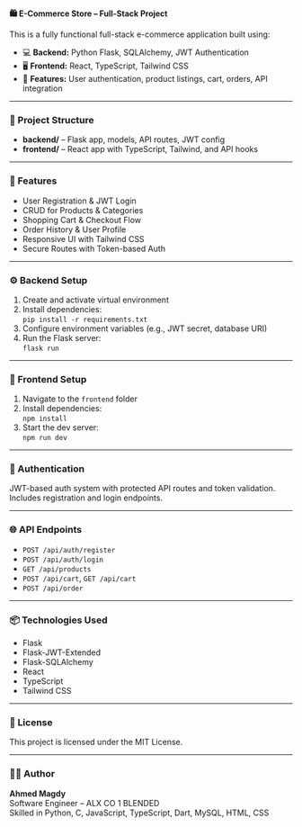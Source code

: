 <section>

  <p><strong>🛍️ E-Commerce Store – Full-Stack Project</strong></p>

  <p>
    This is a fully functional full-stack e-commerce application built using:
  </p>

  <ul>
    <li>💻 <strong>Backend:</strong> Python Flask, SQLAlchemy, JWT Authentication</li>
    <li>🖥️ <strong>Frontend:</strong> React, TypeScript, Tailwind CSS</li>
    <li>🛒 <strong>Features:</strong> User authentication, product listings, cart, orders, API integration</li>
  </ul>

  <hr />

  <h3>📁 Project Structure</h3>
  <ul>
    <li><strong>backend/</strong> – Flask app, models, API routes, JWT config</li>
    <li><strong>frontend/</strong> – React app with TypeScript, Tailwind, and API hooks</li>
  </ul>

  <hr />

  <h3>🚀 Features</h3>
  <ul>
    <li>User Registration & JWT Login</li>
    <li>CRUD for Products & Categories</li>
    <li>Shopping Cart & Checkout Flow</li>
    <li>Order History & User Profile</li>
    <li>Responsive UI with Tailwind CSS</li>
    <li>Secure Routes with Token-based Auth</li>
  </ul>

  <hr />

  <h3>⚙️ Backend Setup</h3>
  <ol>
    <li>Create and activate virtual environment</li>
    <li>Install dependencies:<br /><code>pip install -r requirements.txt</code></li>
    <li>Configure environment variables (e.g., JWT secret, database URI)</li>
    <li>Run the Flask server:<br /><code>flask run</code></li>
  </ol>

  <hr />

  <h3>🎨 Frontend Setup</h3>
  <ol>
    <li>Navigate to the <code>frontend</code> folder</li>
    <li>Install dependencies:<br /><code>npm install</code></li>
    <li>Start the dev server:<br /><code>npm run dev</code></li>
  </ol>

  <hr />

  <h3>🔐 Authentication</h3>
  <p>
    JWT-based auth system with protected API routes and token validation.
    Includes registration and login endpoints.
  </p>

  <hr />

  <h3>🌐 API Endpoints</h3>
  <ul>
    <li><code>POST /api/auth/register</code></li>
    <li><code>POST /api/auth/login</code></li>
    <li><code>GET /api/products</code></li>
    <li><code>POST /api/cart</code>, <code>GET /api/cart</code></li>
    <li><code>POST /api/order</code></li>
    <!-- You can add more here -->
  </ul>

  <hr />

  <h3>📦 Technologies Used</h3>
  <ul>
    <li>Flask</li>
    <li>Flask-JWT-Extended</li>
    <li>Flask-SQLAlchemy</li>
    <li>React</li>
    <li>TypeScript</li>
    <li>Tailwind CSS</li>
  </ul>

  <hr />

  <h3>📄 License</h3>
  <p>This project is licensed under the MIT License.</p>

  <hr />

  <h3>🧑‍💻 Author</h3>
  <p>
    <strong>Ahmed Magdy</strong><br />
    Software Engineer – ALX CO 1 BLENDED<br />
    Skilled in Python, C, JavaScript, TypeScript, Dart, MySQL, HTML, CSS
  </p>

</section>
